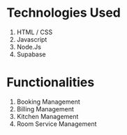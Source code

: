 # Technologies Used
1. HTML / CSS
2. Javascript
3. Node.Js
4. Supabase

# Functionalities
1. Booking Management
2. Billing Management
3. Kitchen Management
4. Room Service Management